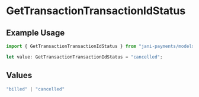 # GetTransactionTransactionIdStatus

## Example Usage

```typescript
import { GetTransactionTransactionIdStatus } from "jani-payments/models/operations";

let value: GetTransactionTransactionIdStatus = "cancelled";
```

## Values

```typescript
"billed" | "cancelled"
```